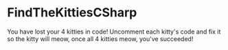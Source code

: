 # FindTheKittiesCSharp

You have lost your 4 kitties in code! Uncomment each kitty's code and fix it so the kitty will meow, once all 4 kitties meow, you've succeeded!
